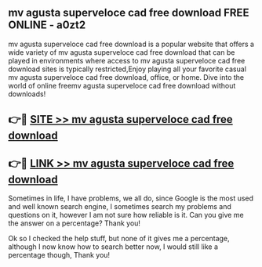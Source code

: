 ## mv agusta superveloce cad free download FREE ONLINE - a0zt2

mv agusta superveloce cad free download is a popular website that offers a wide variety of mv agusta superveloce cad free download that can be played in environments where access to mv agusta superveloce cad free download sites is typically restricted,Enjoy playing all your favorite casual mv agusta superveloce cad free download, office, or home. Dive into the world of online freemv agusta superveloce cad free download without downloads!

## 👉🔴 [SITE >> mv agusta superveloce cad free download](http://news.freeplayer.one?title=mv_agusta_superveloce_cad_free_download&ref=FRRE)

## 👉🔴 [LINK >> mv agusta superveloce cad free download](http://news.freeplayer.one?title=mv_agusta_superveloce_cad_free_download&ref=FREE)

Sometimes in life, I have problems, we all do, since Google is the most used and well known search engine, I sometimes search my problems and questions on it, however I am not sure how reliable is it. Can you give me the answer on a percentage? Thank you!

Ok so I checked the help stuff, but none of it gives me a percentage, although I now know how to search better now, I would still like a percentage though, Thank you!